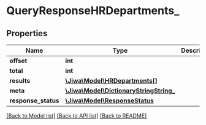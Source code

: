 # QueryResponseHRDepartments_

## Properties
Name | Type | Description | Notes
------------ | ------------- | ------------- | -------------
**offset** | **int** |  | [optional] 
**total** | **int** |  | [optional] 
**results** | [**\Jiwa\Model\HRDepartments[]**](HRDepartments.md) |  | [optional] 
**meta** | [**\Jiwa\Model\DictionaryStringString_**](DictionaryStringString_.md) |  | [optional] 
**response_status** | [**\Jiwa\Model\ResponseStatus**](ResponseStatus.md) |  | [optional] 

[[Back to Model list]](../README.md#documentation-for-models) [[Back to API list]](../README.md#documentation-for-api-endpoints) [[Back to README]](../README.md)



